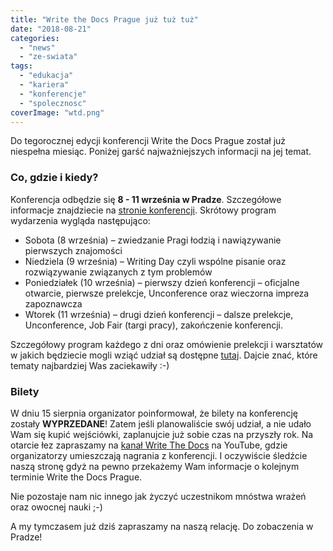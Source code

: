 ```yaml
---
title: "Write the Docs Prague już tuż tuż"
date: "2018-08-21"
categories:
  - "news"
  - "ze-swiata"
tags:
  - "edukacja"
  - "kariera"
  - "konferencje"
  - "spolecznosc"
coverImage: "wtd.png"
---
```


Do tegorocznej edycji konferencji Write the Docs Prague został już niespełna miesiąc. Poniżej garść najważniejszych informacji na jej temat.

### Co, gdzie i kiedy?

Konferencja odbędzie się **8 - 11 września w Pradze**. Szczegółowe informacje znajdziecie na [stronie konferencji](http://www.writethedocs.org/conf/prague/2018/). Skrótowy program wydarzenia wygląda następująco:

- Sobota (8 września) – zwiedzanie Pragi łodzią i nawiązywanie pierwszych znajomości
- Niedziela (9 września) – Writing Day czyli wspólne pisanie oraz rozwiązywanie związanych z tym problemów
- Poniedziałek (10 września) – pierwszy dzień konferencji – oficjalne otwarcie, pierwsze prelekcje, Unconference oraz wieczorna impreza zapoznawcza
- Wtorek (11 września) – drugi dzień konferencji – dalsze prelekcje, Unconference, Job Fair (targi pracy), zakończenie konferencji.

Szczegółowy program każdego z dni oraz omówienie prelekcji i warsztatów w jakich będziecie mogli wziąć udział są dostępne [tutaj](http://www.writethedocs.org/conf/prague/2018/schedule/). Dajcie znać, które tematy najbardziej Was zaciekawiły :-)

### Bilety

W dniu 15 sierpnia organizator poinformował, że bilety na konferencję zostały **WYPRZEDANE**! Zatem jeśli planowaliście swój udział, a nie udało Wam się kupić wejściówki, zaplanujcie już sobie czas na przyszły rok. Na otarcie łez zapraszamy na [kanał Write The Docs](https://www.youtube.com/channel/UCr019846MitZUEhc6apDdcQ) na YouTube, gdzie organizatorzy umieszczają nagrania z konferencji. I oczywiście śledźcie naszą stronę gdyż na pewno przekażemy Wam informacje o kolejnym terminie Write the Docs Prague.

Nie pozostaje nam nic innego jak życzyć uczestnikom mnóstwa wrażeń oraz owocnej nauki ;-)

A my tymczasem już dziś zapraszamy na naszą relację. Do zobaczenia w Pradze!

